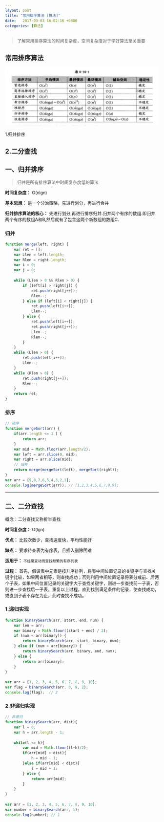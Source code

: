 ```yaml
---
layout: post
title: "常用排序算法 [算法]" 
date:   2017-03-03 16:02:16 +0800
categories: [算法]
---
```


> 了解常用排序算法的时间复杂度，空间复杂度对于学好算法至关重要

## 常用排序算法

![](/static/img/2017/sort.jpg)

1.归并排序

2.二分查找
---

## 一、归并排序

> 归并是所有排序算法中时间复杂度低的算法

**时间复杂度：** O(nlgn)

**基本思想：** 是一个分治策略，先进行划分，再进行合并

**归并排序算法的核心：** 先进行划分,再进行排序归并.归并两个有序的数组.即归并两个有序的数组A和B,然后就有了包含这两个新数组的数组C.


### 归并

```javascript
function merge(left, right) {
    var ret = [];
    var Llen = left.length;
    var Rlen = right.length;
    var i = 0;
    var j = 0;

    while (Llen > 0 && Rlen > 0) {
        if (left[i] > right[j]) {
            ret.push(right[j++]);
            Rlen--;
        } else if (left[i] < right[j]) {
            ret.push(left[i++]);
            Llen--;
        } else {
            ret.push(left[i++]);
            ret.push(right[j++]);
            Llen--;
            Rlen--;
        }
    }
    while (Llen > 0) {
        ret.push(left[i++]);
        Llen--;
    }
    while (Rlen > 0) {
        ret.push(right[j++]);
        Rlen--;
    }
    return ret;
}
```


### 排序

```javascript
// 排序
function mergeSort(arr) {
    if(arr.length <= 1 ) {
        return arr;
    }
    var mid = Math.floor(arr.length/2);
    var left = arr.slice(0, mid);
    var right = arr.slice(mid);
    // 归并
    return merge(mergeSort(left), mergeSort(right));
}
var arr = [9,8,7,6,5,4,3,2,1];
console.log(mergeSort(arr)); // [1,2,3,4,5,6,7,8,9];
```

---

## 二、二分查找

概念：二分查找又称折半查找

**时间复杂度：** O(lgn)

**优点：** 比较次数少，查找速度快，平均性能好

**缺点：** 要求待查表为有序表，且插入删除困难

**适用于：** `不经常变动而查找频繁的有序列表`

**过程：** 首先，假设表中元素是按升序排列，将表中间位置记录的关键字与查找关键字比较，如果两者相等，则查找成功；否则利用中间位置记录将表分成前、后两个子表，如果中间位置记录的关键字大于查找关键字，则进一步查找前一子表，否则进一步查找后一子表。重复以上过程，直到找到满足条件的记录，使查找成功，或直到子表不存在为止，此时查找不成功。


### 1.递归实现

```javascript
function binarySearch(arr, start, end, num) {
    var len = arr;
    var binary = Math.floor((start + end) / 2);
    if (num < arr[binary]) {
        return binarySearch(arr, start, binary, num);
    } else if (num > arr[binary]) {
        return binarySearch(arr, binary, end, num);
    } else {
        return arr[binary];
    }
}

var arr = [1, 2, 3, 4, 5, 6, 7, 8, 9, 10];
var flag = binarySearch(arr, 0, 9, 2);
console.log(flag);  // 2
```

### 2.非递归实现
```javascript
// 非递归
function binarySearch(arr, dist){
    var l = 0;
    var h = arr.length - 1;

    while(l <= h){
        var mid = Math.floor((l+h)/2);
        if(arr[mid] > dist){
            h = mid - 1;
        }else if(arr[mid] < dist){
            l = mid + 1;
        } else {
            return arr[mid];
        }
    }
}

var arr = [1, 2, 3, 4, 5, 6, 7, 8, 9, 10];
var number = binarySearch(arr, 1);
console.log(number); // 1
```





